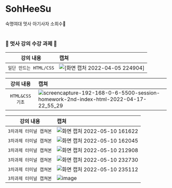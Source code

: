 # SohHeeSu
숙명여대 멋사 아기사자 소희수🦁
<br><br>
### 🦁 멋사 강의 수강 과제 🦁

| 강의 내용 | 캡쳐 | 
|:------:|:------|
|`일단 만드는 HTML/CSS`|<img alt= "[화면 캡처 2022-04-05 224904]" src= "https://user-images.githubusercontent.com/102017556/161768824-9a41bd64-ec57-4550-ba32-0a31da516f12.jpg">

| 강의 내용 | 캡쳐 | 
|:------:|:------|
|`HTML&CSS 기초`|![screencapture-192-168-0-6-5500-session-homework-2nd-index-html-2022-04-17-22_55_29](https://user-images.githubusercontent.com/102017556/163717774-6f6ba3f7-8fab-4ff5-93dc-53ccaf3e7690.png)|

| 강의 내용 | 캡쳐 | 
|:------:|:------|
|`3차과제 터미널 캡쳐본`|![화면 캡처 2022-05-10 161622](https://user-images.githubusercontent.com/102017556/167658951-58bbac8b-4f1e-41e1-be13-390f09b0ca49.jpg)|
|`3차과제 터미널 캡쳐본`|![화면 캡처 2022-05-10 162045](https://user-images.githubusercontent.com/102017556/167659031-92a74f14-4a1d-4d0a-ac4c-5aafd7dbce38.jpg)
|`3차과제 터미널 캡쳐본`|![화면 캡처 2022-05-10 212908](https://user-images.githubusercontent.com/102017556/167659083-2915aa6f-d26c-4a8a-8c59-9de6ccffa2d6.jpg)
|`3차과제 터미널 캡쳐본`|![화면 캡처 2022-05-10 232730](https://user-images.githubusercontent.com/102017556/167659144-b70574e9-6b1a-4109-a987-ea8541efff80.jpg)
|`3차과제 터미널 캡쳐본`|![화면 캡처 2022-05-10 235112](https://user-images.githubusercontent.com/102017556/167659208-97f539f2-94fa-4c0d-a964-754a1c4dc710.jpg)
|`3차과제 터미널 캡쳐본`|![image](https://user-images.githubusercontent.com/102017556/170811426-f68f3bf7-3df4-463d-b20f-ec405bc2ff14.png)


